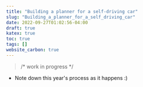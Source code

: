 ```yaml
---
title: "Building a planner for a self-driving car"
slug: "Building_a_planner_for_a_self_driving_car"
date: 2022-09-27T01:02:56-04:00
draft: true
katex: true
toc: true
tags: []
website_carbon: true
---
```


> /* work in progress */

- Note down this year's process as it happens :)















